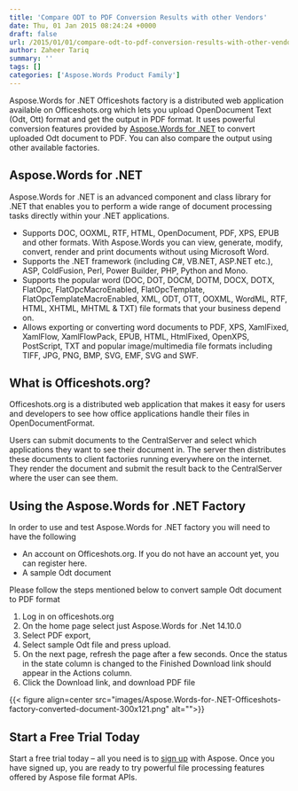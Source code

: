 ```yaml
---
title: 'Compare ODT to PDF Conversion Results with other Vendors'
date: Thu, 01 Jan 2015 08:24:24 +0000
draft: false
url: /2015/01/01/compare-odt-to-pdf-conversion-results-with-other-vendors-using-aspose.words-for-.net-officeshots-factory/
author: Zaheer Tariq
summary: ''
tags: []
categories: ['Aspose.Words Product Family']
---
```


Aspose.Words for .NET Officeshots factory is a distributed web application available on Officeshots.org which lets you upload OpenDocument Text (Odt, Ott) format and get the output in PDF format. It uses powerful conversion features provided by [Aspose.Words for .NET][1] to convert uploaded Odt document to PDF. You can also compare the output using other available factories.

## Aspose.Words for .NET

Aspose.Words for .NET is an advanced component and class library for .NET that enables you to perform a wide range of document processing tasks directly within your .NET applications.

*   Supports DOC, OOXML, RTF, HTML, OpenDocument, PDF, XPS, EPUB and other formats. With Aspose.Words you can view, generate, modify, convert, render and print documents without using Microsoft Word.
*   Supports the .NET framework (including C#, VB.NET, ASP.NET etc.), ASP, ColdFusion, Perl, Power Builder, PHP, Python and Mono.
*   Supports the popular word (DOC, DOT, DOCM, DOTM, DOCX, DOTX, FlatOpc, FlatOpcMacroEnabled, FlatOpcTemplate, FlatOpcTemplateMacroEnabled, XML, ODT, OTT, OOXML, WordML, RTF, HTML, XHTML, MHTML & TXT) file formats that your business depend on.
*   Allows exporting or converting word documents to PDF, XPS, XamlFixed, XamlFlow, XamlFlowPack, EPUB, HTML, HtmlFixed, OpenXPS, PostScript, TXT and popular image/multimedia file formats including TIFF, JPG, PNG, BMP, SVG, EMF, SVG and SWF.

## What is Officeshots.org?

Officeshots.org is a distributed web application that makes it easy for users and developers to see how office applications handle their files in OpenDocumentFormat.

Users can submit documents to the CentralServer and select which applications they want to see their document in. The server then distributes these documents to client factories running everywhere on the internet. They render the document and submit the result back to the CentralServer where the user can see them.

## Using the Aspose.Words for .NET Factory

In order to use and test Aspose.Words for .NET factory you will need to have the following

*   An account on Officeshots.org. If you do not have an account yet, you can register here.
*   A sample Odt document

Please follow the steps mentioned below to convert sample Odt document to PDF format

1.  Log in on officeshots.org
2.  On the home page select just Aspose.Words for .Net 14.10.0
3.  Select PDF export,
4.  Select sample Odt file and press upload.
5.  On the next page, refresh the page after a few seconds. Once the status in the state column is changed to the Finished Download link should appear in the Actions column.
6.  Click the Download link, and download PDF file



{{< figure align=center src="images/Aspose.Words-for-.NET-Officeshots-factory-converted-document-300x121.png" alt="">}}


## Start a Free Trial Today

Start a free trial today – all you need is to [sign up][2] with Aspose. Once you have signed up, you are ready to try powerful file processing features offered by Aspose file format APIs.




[1]: http://www.aspose.com/.net/word-component.aspx
[2]: http://aspose.com




